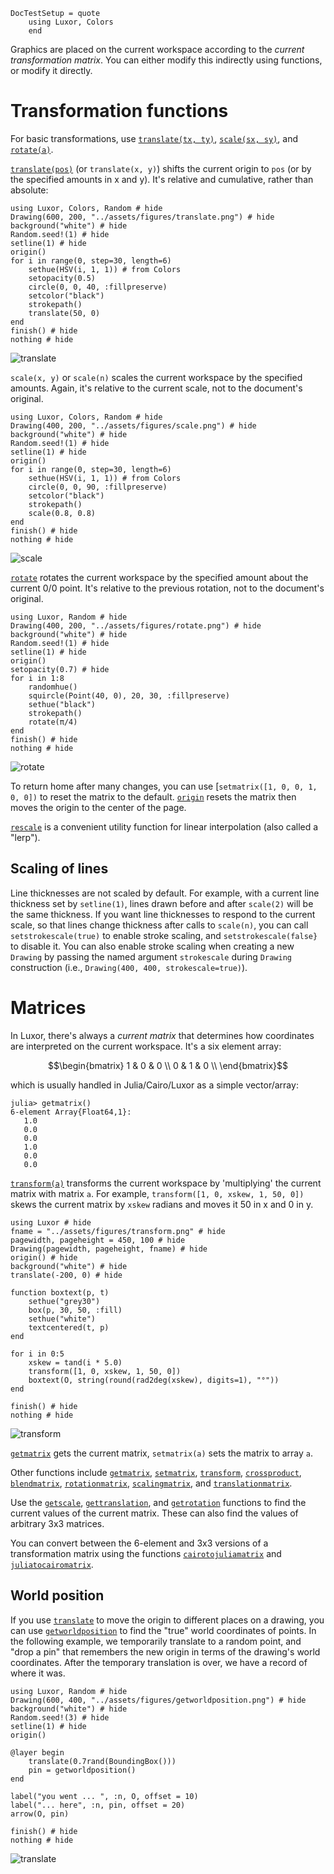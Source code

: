 ```@meta
DocTestSetup = quote
    using Luxor, Colors
    end
```

Graphics are placed on the current workspace according to the *current transformation matrix*. You can either modify this indirectly using functions, or modify it directly.

# Transformation functions

For basic transformations, use [`translate(tx, ty)`](@ref), [`scale(sx, sy)`](@ref), and [`rotate(a)`](@ref).

[`translate(pos)`](@ref) (or `translate(x, y)`) shifts the current origin to `pos` (or by the specified amounts in x and y). It's relative and cumulative, rather than absolute:

```@example
using Luxor, Colors, Random # hide
Drawing(600, 200, "../assets/figures/translate.png") # hide
background("white") # hide
Random.seed!(1) # hide
setline(1) # hide
origin()
for i in range(0, step=30, length=6)
    sethue(HSV(i, 1, 1)) # from Colors
    setopacity(0.5)
    circle(0, 0, 40, :fillpreserve)
    setcolor("black")
    strokepath()
    translate(50, 0)
end
finish() # hide
nothing # hide
```

![translate](../assets/figures/translate.png)

`scale(x, y)` or `scale(n)` scales the current workspace by the specified amounts. Again, it's relative to the current scale, not to the document's original.

```@example
using Luxor, Colors, Random # hide
Drawing(400, 200, "../assets/figures/scale.png") # hide
background("white") # hide
Random.seed!(1) # hide
setline(1) # hide
origin()
for i in range(0, step=30, length=6)
    sethue(HSV(i, 1, 1)) # from Colors
    circle(0, 0, 90, :fillpreserve)
    setcolor("black")
    strokepath()
    scale(0.8, 0.8)
end
finish() # hide
nothing # hide
```

![scale](../assets/figures/scale.png)

[`rotate`](@ref) rotates the current workspace by the specified amount about the current 0/0 point. It's relative to the previous rotation, not to the document's original.

```@example
using Luxor, Random # hide
Drawing(400, 200, "../assets/figures/rotate.png") # hide
background("white") # hide
Random.seed!(1) # hide
setline(1) # hide
origin()
setopacity(0.7) # hide
for i in 1:8
    randomhue()
    squircle(Point(40, 0), 20, 30, :fillpreserve)
    sethue("black")
    strokepath()
    rotate(π/4)
end
finish() # hide
nothing # hide
```

![rotate](../assets/figures/rotate.png)

To return home after many changes, you can use [`setmatrix([1, 0, 0, 1, 0, 0])` to reset the matrix to the default. [`origin`](@ref) resets the matrix then moves the origin to the center of the page.

[`rescale`](@ref) is a convenient utility function for linear interpolation (also called a "lerp").

## Scaling of lines

Line thicknesses are not scaled by default. For example, with a current line thickness set by `setline(1)`, lines drawn before and after `scale(2)` will be the same thickness. If you want line thicknesses to respond to the current scale, so that lines change thickness after calls to `scale(n)`, you can call `setstrokescale(true)` to enable stroke scaling, and `setstrokescale(false}` to disable it. You can also enable stroke scaling when creating a new `Drawing` by passing the named argument `strokescale` during `Drawing` construction (i.e., `Drawing(400, 400, strokescale=true)`).

# Matrices

In Luxor, there's always a *current matrix* that determines how coordinates are interpreted on the current workspace. It's a six element array:

```math
\begin{bmatrix}
1 & 0 & 0 \\
0 & 1 & 0 \\
\end{bmatrix}
```

which is usually handled in Julia/Cairo/Luxor as a simple vector/array:

```
julia> getmatrix()
6-element Array{Float64,1}:
   1.0
   0.0
   0.0
   1.0
   0.0
   0.0
```

[`transform(a)`](@ref) transforms the current workspace by 'multiplying' the current matrix with matrix `a`. For example, `transform([1, 0, xskew, 1, 50, 0])` skews the current matrix by `xskew` radians and moves it 50 in x and 0 in y.

```@example
using Luxor # hide
fname = "../assets/figures/transform.png" # hide
pagewidth, pageheight = 450, 100 # hide
Drawing(pagewidth, pageheight, fname) # hide
origin() # hide
background("white") # hide
translate(-200, 0) # hide

function boxtext(p, t)
    sethue("grey30")
    box(p, 30, 50, :fill)
    sethue("white")
    textcentered(t, p)
end

for i in 0:5
    xskew = tand(i * 5.0)
    transform([1, 0, xskew, 1, 50, 0])
    boxtext(O, string(round(rad2deg(xskew), digits=1), "°"))
end

finish() # hide
nothing # hide
```

![transform](../assets/figures/transform.png)

[`getmatrix`](@ref) gets the current matrix, `setmatrix(a)` sets the matrix to array `a`.

Other functions include [`getmatrix`](@ref),
[`setmatrix`](@ref), [`transform`](@ref), [`crossproduct`](@ref), [`blendmatrix`](@ref), [`rotationmatrix`](@ref), [`scalingmatrix`](@ref), and [`translationmatrix`](@ref).

Use the [`getscale`](@ref), [`gettranslation`](@ref), and [`getrotation`](@ref) functions to find the current values of the current matrix. These can also find the values of arbitrary 3x3 matrices.

You can convert between the 6-element and 3x3 versions of a transformation matrix using the functions [`cairotojuliamatrix`](@ref)
and [`juliatocairomatrix`](@ref).

## World position

If you use [`translate`](@ref) to move the origin to different places on a drawing, you can use [`getworldposition`](@ref) to find the "true" world coordinates of points. In the following example, we temporarily translate to a random point, and "drop a pin" that remembers the new origin in terms of the drawing's world coordinates. After the temporary translation is over, we have a record of where it was.

```@example
using Luxor, Random # hide
Drawing(600, 400, "../assets/figures/getworldposition.png") # hide
background("white") # hide
Random.seed!(3) # hide
setline(1) # hide
origin()

@layer begin
    translate(0.7rand(BoundingBox()))
    pin = getworldposition()
end

label("you went ... ", :n, O, offset = 10)
label("... here", :n, pin, offset = 20)
arrow(O, pin)

finish() # hide
nothing # hide
```

![translate](../assets/figures/getworldposition.png)
